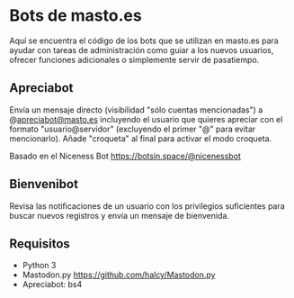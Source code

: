 # Bots de masto.es

Aquí se encuentra el código de los bots que se utilizan en masto.es para ayudar con tareas de administración como guiar a los nuevos usuarios, ofrecer funciones adicionales o simplemente servir de pasatiempo.

## Apreciabot
Envía un mensaje directo (visibilidad "sólo cuentas mencionadas") a @apreciabot@masto.es incluyendo el usuario que quieres apreciar con el formato "usuario@servidor" (excluyendo el primer "@" para evitar mencionarlo). Añade "croqueta" al final para activar el modo croqueta.

Basado en el Niceness Bot https://botsin.space/@nicenessbot

## Bienvenibot
Revisa las notificaciones de un usuario con los privilegios suficientes para buscar nuevos registros y envía un mensaje de bienvenida.


## Requisitos
- Python 3
- Mastodon.py https://github.com/halcy/Mastodon.py
- Apreciabot: bs4
